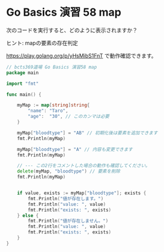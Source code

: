 # Go Basics 演習 58 map

次のコードを実行すると、どのように表示されますか？

ヒント: mapの要素の存在判定

https://play.golang.org/p/yHsMibS1FnT で動作確認できます。

```go
// bcts369道場 Go Basics 演習58 map
package main

import "fmt"

func main() {

	myMap := map[string]string{
		"name": "Taro",
		"age":  "30", // このカンマは必要
	}

	myMap["bloodtype"] = "AB" // 初期化後は要素を追加できます
	fmt.Println(myMap)

	myMap["bloodtype"] = "A" // 内容も変更できます
	fmt.Println(myMap)

	// --- この2行をコメントした場合の動作も確認してください。
	delete(myMap, "bloodtype") // 要素を削除
	fmt.Println(myMap)


	if value, exists := myMap["bloodtype"]; exists {
		fmt.Println("値が存在します。")
		fmt.Println("value: ", value)
		fmt.Println("exists: ", exists)
	} else {
		fmt.Println("値が存在しません。")
		fmt.Println("value: ", value)
		fmt.Println("exists: ", exists)
	}
}
```
